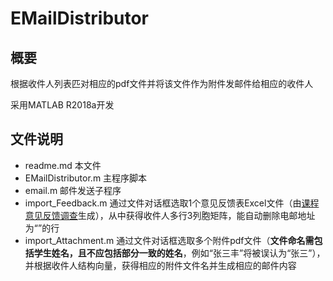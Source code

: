 # EMailDistributor
## 概要
根据收件人列表匹对相应的pdf文件并将该文件作为附件发邮件给相应的收件人

采用MATLAB R2018a开发

## 文件说明
- readme.md 本文件
- EMailDistributor.m 主程序脚本
- email.m 邮件发送子程序
- import_Feedback.m 通过文件对话框选取1个意见反馈表Excel文件（由[课程意见反馈调查](https://forms.office.com/Pages/ResponsePage.aspx?id=DQSIkWdsW0yxEjajBLZtrQAAAAAAAAAAAAFicWHb7uZUOThPUFNMV0ZMRjVCSVVPNUc1WFBCTTJIVy4u)生成），从中获得收件人多行3列胞矩阵，能自动删除电邮地址为“”的行
- import_Attachment.m 通过文件对话框选取多个附件pdf文件（**文件命名需包括学生姓名，且不应包括部分一致的姓名**，例如“张三丰”将被误认为“张三”），并根据收件人结构向量，获得相应的附件文件名并生成相应的邮件内容
